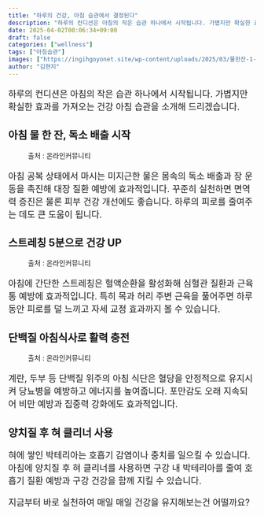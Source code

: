 ```yaml
---
title: "하루의 건강, 아침 습관에서 결정된다"
description: "하루의 컨디션은 아침의 작은 습관 하나에서 시작됩니다. 가볍지만 확실한 효과를 가져오는 건강 아침 습관을 소개해 드리겠습니다."
date: 2025-04-02T00:06:34+09:00
draft: false
categories: ["wellness"]
tags: ["아침습관"]
images: ["https://ingihgoyonet.site/wp-content/uploads/2025/03/물한잔-1-1024x683.jpg", "https://ingihgoyonet.site/wp-content/uploads/2025/04/스트레칭-2-1024x683.jpg", "https://ingihgoyonet.site/wp-content/uploads/2025/04/계란식단-1024x683.jpg"]
author: "김현지"
---
```


<p style="font-size:18px">하루의 컨디션은 아침의 작은 습관 하나에서 시작됩니다. 가볍지만 확실한 효과를 가져오는 건강 아침 습관을 소개해 드리겠습니다.</p> <h2 >아침 물 한 잔, 독소 배출 시작</h2> <figure ><img src="https://ingihgoyonet.site/wp-content/uploads/2025/03/물한잔-1-1024x683.jpg" alt="" style="aspect-ratio:16/9;object-fit:cover"/><figcaption >출처 : 온라인커뮤니티</figcaption></figure> <p style="font-size:18px">아침 공복 상태에서 마시는 미지근한 물은 몸속의 독소 배출과 장 운동을 촉진해 대장 질환 예방에 효과적입니다. 꾸준히 실천하면 면역력 증진은 물론 피부 건강 개선에도 좋습니다. 하루의 피로를 줄여주는 데도 큰 도움이 됩니다.</p> <h2 >스트레칭 5분으로 건강 UP</h2> <figure ><img src="https://ingihgoyonet.site/wp-content/uploads/2025/04/스트레칭-2-1024x683.jpg" alt="" style="aspect-ratio:16/9;object-fit:cover"/><figcaption >출처 : 온라인커뮤니티</figcaption></figure> <p style="font-size:18px">아침에 간단한 스트레칭은 혈액순환을 활성화해 심혈관 질환과 근육통 예방에 효과적입니다. 특히 목과 허리 주변 근육을 풀어주면 하루 동안 피로를 덜 느끼고 자세 교정 효과까지 볼 수 있습니다.</p> <h2 >단백질 아침식사로 활력 충전</h2> <figure ><img src="https://ingihgoyonet.site/wp-content/uploads/2025/04/계란식단-1024x683.jpg" alt="" style="aspect-ratio:16/9;object-fit:cover"/><figcaption >출처 : 온라인커뮤니티</figcaption></figure> <p style="font-size:18px">계란, 두부 등 단백질 위주의 아침 식단은 혈당을 안정적으로 유지시켜 당뇨병을 예방하고 에너지를 높여줍니다. 포만감도 오래 지속되어 비만 예방과 집중력 강화에도 효과적입니다.</p> <h2 >양치질 후 혀 클리너 사용</h2> <p style="font-size:18px">혀에 쌓인 박테리아는 호흡기 감염이나 충치를 일으킬 수 있습니다. 아침에 양치질 후 혀 클리너를 사용하면 구강 내 박테리아를 줄여 호흡기 질환 예방과 구강 건강을 함께 지킬 수 있습니다. </p> <p style="font-size:18px">지금부터 바로 실천하여 매일 매일 건강을 유지해보는건 어떨까요?</p>